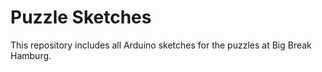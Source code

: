 # Puzzle Sketches
This repository includes all Arduino sketches for the puzzles at Big Break Hamburg.
